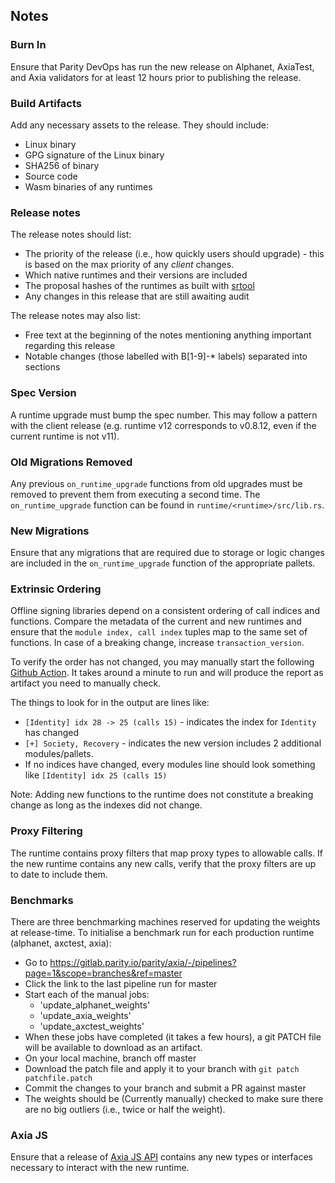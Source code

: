 
## Notes

### Burn In

Ensure that Parity DevOps has run the new release on Alphanet, AxiaTest, and
Axia validators for at least 12 hours prior to publishing the release.

### Build Artifacts

Add any necessary assets to the release. They should include:

- Linux binary
- GPG signature of the Linux binary
- SHA256 of binary
- Source code
- Wasm binaries of any runtimes

### Release notes

The release notes should list:

- The priority of the release (i.e., how quickly users should upgrade) - this is
    based on the max priority of any *client* changes.
- Which native runtimes and their versions are included
- The proposal hashes of the runtimes as built with
    [srtool](https://gitlab.com/chevdor/srtool)
- Any changes in this release that are still awaiting audit

The release notes may also list:

- Free text at the beginning of the notes mentioning anything important
    regarding this release
- Notable changes (those labelled with B[1-9]-* labels) separated into sections

### Spec Version

A runtime upgrade must bump the spec number. This may follow a pattern with the
client release (e.g. runtime v12 corresponds to v0.8.12, even if the current
runtime is not v11).

### Old Migrations Removed

Any previous `on_runtime_upgrade` functions from old upgrades must be removed
to prevent them from executing a second time. The `on_runtime_upgrade` function
can be found in `runtime/<runtime>/src/lib.rs`.

### New Migrations

Ensure that any migrations that are required due to storage or logic changes
are included in the `on_runtime_upgrade` function of the appropriate pallets.

### Extrinsic Ordering

Offline signing libraries depend on a consistent ordering of call indices and
functions. Compare the metadata of the current and new runtimes and ensure that
the `module index, call index` tuples map to the same set of functions. In case
of a breaking change, increase `transaction_version`.

To verify the order has not changed, you may manually start the following [Github Action](https://github.com/paritytech/axia/actions/workflows/extrinsic-ordering-check-from-bin.yml). It takes around a minute to run and will produce the report as artifact you need to manually check.

The things to look for in the output are lines like:
  - `[Identity] idx 28 -> 25 (calls 15)` - indicates the index for `Identity` has changed
  - `[+] Society, Recovery` - indicates the new version includes 2 additional modules/pallets.
  - If no indices have changed, every modules line should look something like `[Identity] idx 25 (calls 15)`

Note: Adding new functions to the runtime does not constitute a breaking change
as long as the indexes did not change.

### Proxy Filtering

The runtime contains proxy filters that map proxy types to allowable calls. If
the new runtime contains any new calls, verify that the proxy filters are up to
date to include them.

### Benchmarks

There are three benchmarking machines reserved for updating the weights at
release-time. To initialise a benchmark run for each production runtime
(alphanet, axctest, axia):
* Go to https://gitlab.parity.io/parity/axia/-/pipelines?page=1&scope=branches&ref=master
* Click the link to the last pipeline run for master
* Start each of the manual jobs:
  * 'update_alphanet_weights'
  * 'update_axia_weights'
  * 'update_axctest_weights'
* When these jobs have completed (it takes a few hours), a git PATCH file will
    be available to download as an artifact. 
* On your local machine, branch off master
* Download the patch file and apply it to your branch with `git patch patchfile.patch`
* Commit the changes to your branch and submit a PR against master
* The weights should be (Currently manually) checked to make sure there are no
    big outliers (i.e., twice or half the weight).

### Axia JS

Ensure that a release of [Axia JS API]() contains any new types or
interfaces necessary to interact with the new runtime.
